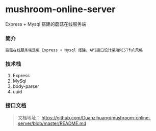 # mushroom-online-server
Express + Mysql 搭建的蘑菇在线服务端

### 简介

```
蘑菇在线服务端是用 Express + Mysql 搭建，API接口设计采用RESTful风格
```

### 技术栈

1. Express
2. MySql
3. body-parser
4. uuid

### 接口文档

> 文档地址： https://github.com/Duanzihuang/mushroom-online-server/blob/master/README.md